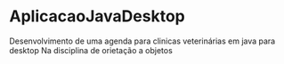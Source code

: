 # AplicacaoJavaDesktop
Desenvolvimento de uma agenda para clinicas veterinárias em java para desktop
Na disciplina de orietação a objetos
